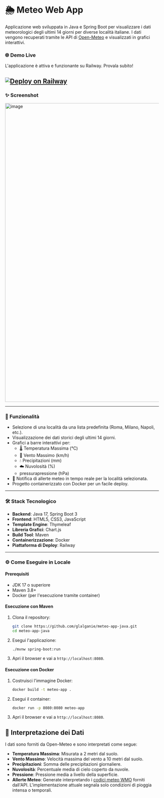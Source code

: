 # 🌦️ Meteo Web App



Applicazione web sviluppata in Java e Spring Boot per visualizzare i dati meteorologici degli ultimi 14 giorni per diverse località italiane. I dati vengono recuperati tramite le API di [Open-Meteo](https://open-meteo.com/) e visualizzati in grafici interattivi.

### 🌐 Demo Live

 L'applicazione è attiva e funzionante su Railway. Provala subito!


[![Deploy on Railway](https://railway.app/button.svg)](http://metro.proxy.rlwy.net:28101/)
---

### ✨ Screenshot


 <img width="1171" height="977" alt="image" src="https://github.com/user-attachments/assets/339e6fa7-1851-4274-ba70-46bc84cc26c2" />

---

### 🚀 Funzionalità

-   Selezione di una località da una lista predefinita (Roma, Milano, Napoli, etc.).
-   Visualizzazione dei dati storici degli ultimi 14 giorni.
-   Grafici a barre interattivi per:
    -   🌡️ Temperatura Massima (°C)
    -   💨 Vento Massimo (km/h)
    -   💧 Precipitazioni (mm)
    -   ☁️ Nuvolosità (%)
    -    pressurapressione (hPa)
-   🔔 Notifica di allerte meteo in tempo reale per la località selezionata.
-   Progetto containerizzato con Docker per un facile deploy.

---

### 🛠️ Stack Tecnologico

-   **Backend**: Java 17, Spring Boot 3
-   **Frontend**: HTML5, CSS3, JavaScript
-   **Template Engine**: Thymeleaf
-   **Libreria Grafici**: Chart.js
-   **Build Tool**: Maven
-   **Containerizzazione**: Docker
-   **Piattaforma di Deploy**: Railway

---

### ⚙️ Come Eseguire in Locale

#### Prerequisiti

-   JDK 17 o superiore
-   Maven 3.8+
-   Docker (per l'esecuzione tramite container)

#### Esecuzione con Maven

1.  Clona il repository:
    ```bash
    git clone https://github.com/glalganie/meteo-app-java.git
    cd meteo-app-java
    ```

2.  Esegui l'applicazione:
    ```bash
    ./mvnw spring-boot:run
    ```

3.  Apri il browser e vai a `http://localhost:8080`.

#### Esecuzione con Docker

1.  Costruisci l'immagine Docker:
    ```bash
    docker build -t meteo-app .
    ```

2.  Esegui il container:
    ```bash
    docker run -p 8080:8080 meteo-app
    ```

3.  Apri il browser e vai a `http://localhost:8080`.

## 📖 Interpretazione dei Dati

I dati sono forniti da Open-Meteo e sono interpretati come segue:

-   **Temperatura Massima**: Misurata a 2 metri dal suolo.
-   **Vento Massimo**: Velocità massima del vento a 10 metri dal suolo.
-   **Precipitazioni**: Somma delle precipitazioni giornaliere.
-   **Nuvolosità**: Percentuale media di cielo coperto da nuvole.
-   **Pressione**: Pressione media a livello della superficie.
-   **Allerte Meteo**: Generate interpretando i [codici meteo WMO](https://www.nodc.noaa.gov/archive/arc0021/0002199/1.1/data/0-data/HTML/WMO-CODE/WMO4677.HTM) forniti dall'API. L'implementazione attuale segnala solo condizioni di pioggia intensa o temporali.

